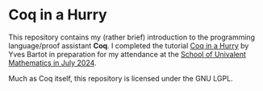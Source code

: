 # Coq in a Hurry

This repository contains my (rather brief) introduction to the programming language/proof assistant **Coq**. I completed the tutorial [Coq in a Hurry](https://hal.inria.fr/inria-00001173v6/document) by Yves Bartot in preparation for my attendance at the [School of Univalent Mathematics in July 2024](https://unimath.github.io/minneapolis2024/).

Much as Coq itself, this repository is licensed under the GNU LGPL.
